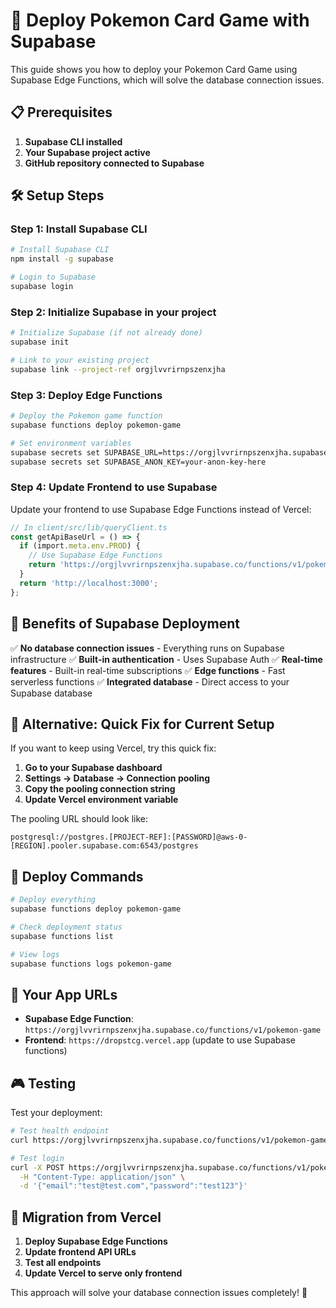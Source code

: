 # 🚀 Deploy Pokemon Card Game with Supabase

This guide shows you how to deploy your Pokemon Card Game using Supabase Edge Functions, which will solve the database connection issues.

## 📋 **Prerequisites**

1. **Supabase CLI installed**
2. **Your Supabase project active**
3. **GitHub repository connected to Supabase**

## 🛠️ **Setup Steps**

### **Step 1: Install Supabase CLI**

```bash
# Install Supabase CLI
npm install -g supabase

# Login to Supabase
supabase login
```

### **Step 2: Initialize Supabase in your project**

```bash
# Initialize Supabase (if not already done)
supabase init

# Link to your existing project
supabase link --project-ref orgjlvvrirnpszenxjha
```

### **Step 3: Deploy Edge Functions**

```bash
# Deploy the Pokemon game function
supabase functions deploy pokemon-game

# Set environment variables
supabase secrets set SUPABASE_URL=https://orgjlvvrirnpszenxjha.supabase.co
supabase secrets set SUPABASE_ANON_KEY=your-anon-key-here
```

### **Step 4: Update Frontend to use Supabase**

Update your frontend to use Supabase Edge Functions instead of Vercel:

```typescript
// In client/src/lib/queryClient.ts
const getApiBaseUrl = () => {
  if (import.meta.env.PROD) {
    // Use Supabase Edge Functions
    return 'https://orgjlvvrirnpszenxjha.supabase.co/functions/v1/pokemon-game';
  }
  return 'http://localhost:3000';
};
```

## 🎯 **Benefits of Supabase Deployment**

✅ **No database connection issues** - Everything runs on Supabase infrastructure
✅ **Built-in authentication** - Uses Supabase Auth
✅ **Real-time features** - Built-in real-time subscriptions
✅ **Edge functions** - Fast serverless functions
✅ **Integrated database** - Direct access to your Supabase database

## 🔧 **Alternative: Quick Fix for Current Setup**

If you want to keep using Vercel, try this quick fix:

1. **Go to your Supabase dashboard**
2. **Settings → Database → Connection pooling**
3. **Copy the pooling connection string**
4. **Update Vercel environment variable**

The pooling URL should look like:
```
postgresql://postgres.[PROJECT-REF]:[PASSWORD]@aws-0-[REGION].pooler.supabase.com:6543/postgres
```

## 🚀 **Deploy Commands**

```bash
# Deploy everything
supabase functions deploy pokemon-game

# Check deployment status
supabase functions list

# View logs
supabase functions logs pokemon-game
```

## 📱 **Your App URLs**

- **Supabase Edge Function**: `https://orgjlvvrirnpszenxjha.supabase.co/functions/v1/pokemon-game`
- **Frontend**: `https://dropstcg.vercel.app` (update to use Supabase functions)

## 🎮 **Testing**

Test your deployment:

```bash
# Test health endpoint
curl https://orgjlvvrirnpszenxjha.supabase.co/functions/v1/pokemon-game/health

# Test login
curl -X POST https://orgjlvvrirnpszenxjha.supabase.co/functions/v1/pokemon-game/auth/login \
  -H "Content-Type: application/json" \
  -d '{"email":"test@test.com","password":"test123"}'
```

## 🔄 **Migration from Vercel**

1. **Deploy Supabase Edge Functions**
2. **Update frontend API URLs**
3. **Test all endpoints**
4. **Update Vercel to serve only frontend**

This approach will solve your database connection issues completely! 🎉
